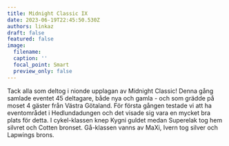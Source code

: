 ```yaml
---
title: Midnight Classic IX
date: 2023-06-19T22:45:50.530Z
authors: linkaz
draft: false
featured: false
image:
  filename: 
  caption: ''
  focal_point: Smart
  preview_only: false
---
```

Tack alla som deltog i nionde upplagan av Midnight Classic! Denna gång samlade eventet 45 deltagare, både nya och gamla - och som grädde på moset 4 gäster från Västra Götaland. För första gången testade vi att ha eventområdet i Hedlundadungen och det visade sig vara en mycket bra plats för detta.   I cykel-klassen knep Kygni guldet medan Superelak tog hem silvret och Cotten bronset. Gå-klassen vanns av MaXi,  Ivern tog silver och Lapwings brons. 